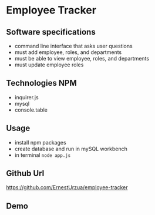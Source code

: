 # Employee Tracker
## Software specifications
- command line interface that asks user questions
- must add employee, roles, and departments
- must be able to view employee, roles, and departments
- must update employee roles

## Technologies NPM
- inquirer.js
- mysql
- console.table

## Usage
- install npm packages
- create database and run in mySQL workbench
- in terminal `node app.js`

## Github Url
https://github.com/ErnestUrzua/employee-tracker

## Demo
